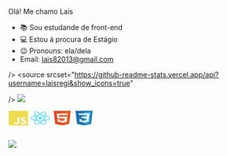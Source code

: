 Olá! Me chamo Lais



- 📚 Sou estudande de front-end
- 💻 Estou á procura de Estágio
- 😉 Pronouns: ela/dela
- Email: lais82013@gmail.com

<picture>
  <source
    srcset="https://github-readme-stats.vercel.app/api?username=laisregi&show_icons=true&theme=dark"
    
  />
  <source
    srcset="https://github-readme-stats.vercel.app/api?username=laisregi&show_icons=true"
    
  />
  <img src="https://github-readme-stats.vercel.app/api?username=laisregi&show_icons=true" />
</picture>





<div>
  <img align="center" alt="Lais-Js" height="30" width="40" src="https://raw.githubusercontent.com/devicons/devicon/master/icons/javascript/javascript-plain.svg">
  <img align="center" height="30" width="40" src="https://raw.githubusercontent.com/devicons/devicon/master/icons/react/react-original.svg">
  <img align="center" height="30" width="40" src="https://raw.githubusercontent.com/devicons/devicon/master/icons/html5/html5-original.svg">
  <img align="center"  height="30" width="40" src="https://raw.githubusercontent.com/devicons/devicon/master/icons/css3/css3-original.svg">
  
</div>

##

<div>
<a href = "lais82013@gmail.com"><img src="https://img.shields.io/badge/-Gmail-%23333?style=for-the-badge&logo=gmail&logoColor=white" target="_blank"></a>
  
</div>

